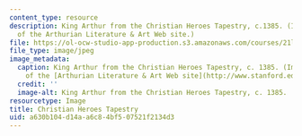```yaml
---
content_type: resource
description: King Arthur from the Christian Heroes Tapestry, c.1385. (Image courtesy
  of the Arthurian Literature & Art Web site.)
file: https://ol-ocw-studio-app-production.s3.amazonaws.com/courses/21l-707-arthurian-literature-and-celtic-colonization-spring-2005/a630b104d14aa6c84bf507521f2134d3_21l-707s05.jpg
file_type: image/jpeg
image_metadata:
  caption: King Arthur from the Christian Heroes Tapestry, c. 1385. (Image courtesy
    of the [Arthurian Literature & Art Web site](http://www.stanford.edu/class/engl165b/).)
  credit: ''
  image-alt: King Arthur from the Christian Heroes Tapestry, c. 1385.
resourcetype: Image
title: Christian Heroes Tapestry
uid: a630b104-d14a-a6c8-4bf5-07521f2134d3
---
```


